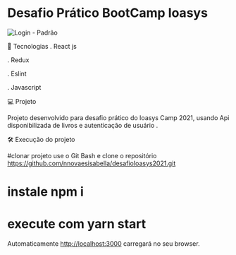 # Desafio Prático BootCamp Ioasys 



![Login - Padrão](https://user-images.githubusercontent.com/45005522/115975650-e398e100-a53c-11eb-9b26-bcfb2798d0f8.png)

🚀 Tecnologias
  . React js
  
  . Redux 
  
  . Eslint
  
  . Javascript 
  
💻 Projeto

Projeto desenvolvido para desafio prático do Ioasys Camp 2021, usando Api disponibilizada de livros e autenticação de usuário .

🛠️ Execução do projeto

#clonar projeto use o Git Bash e clone o repositório https://github.com/nnovaesisabella/desafioIoasys2021.git

# instale npm i 

# execute com yarn start 

Automaticamente  [http://localhost:3000](http://localhost:3000) carregará no seu  browser.





